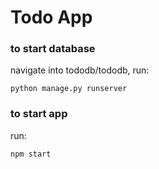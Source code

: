 # Todo App

### to start database
navigate into tododb/tododb, run:

`python manage.py runserver`

### to start app
run:

`npm start`
